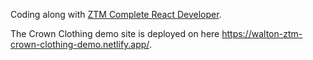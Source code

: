 Coding along with
[ZTM Complete React Developer](https://www.udemy.com/course/complete-react-developer-zero-to-mastery).

The Crown Clothing demo site is deployed on here
https://walton-ztm-crown-clothing-demo.netlify.app/.
